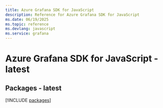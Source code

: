 ```yaml
---
title: Azure Grafana SDK for JavaScript
description: Reference for Azure Grafana SDK for JavaScript
ms.date: 06/19/2025
ms.topic: reference
ms.devlang: javascript
ms.service: grafana
---
```

# Azure Grafana SDK for JavaScript - latest
## Packages - latest
[!INCLUDE [packages](grafana-index.md)]